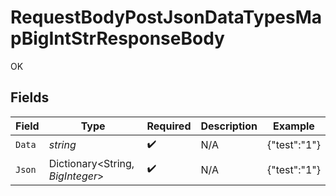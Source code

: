 # RequestBodyPostJsonDataTypesMapBigIntStrResponseBody

OK


## Fields

| Field                            | Type                             | Required                         | Description                      | Example                          |
| -------------------------------- | -------------------------------- | -------------------------------- | -------------------------------- | -------------------------------- |
| `Data`                           | *string*                         | :heavy_check_mark:               | N/A                              | {"test":"1"}                     |
| `Json`                           | Dictionary<String, *BigInteger*> | :heavy_check_mark:               | N/A                              | {"test":"1"}                     |